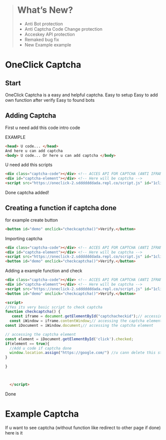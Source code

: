 > # What’s New?
> * Anti Bot <span class='badge'>protection</span>
> * Anti Captcha Code Change <span class='badge'>protection</span>
> * Acceskey API <span class='badge'>protection</span>
> * Remaked <span class='badge'>bug fix</span>
> * New Example <span class='badge'>example</span>

# OneClick Captcha
## Start
OneClick Captcha is a easy and helpful captcha.
Easy to setup
Easy to add own function after verify
Easy to found bots

## Adding Captcha 

First u need add this code intro code

EXAMPLE 

```html
<head> U code... </head>
And here u can add captcha
<body> U code... Or here u can add captcha </body>
```

U need add this scripts

```html
<div class="captcha-code"></div> <!-- ACCES API FOR CAPTCHA (ANTI IFRAME)  NEED -->
<div id="captcha-element"></div> <!-- Here will be captcha -->
<script src="https://oneclick-2.sdddddddada.repl.co/script.js" id="1click" accesskey="oneapikeyfreeacces"></script> <!-- Import captcha -->
```

Done captcha added!

## Creating a function if captcha done

for example create button

```html 
<button id="demo" onclick="checkcaptcha()">Verify.</button>
```
Importing captcha 
```html
<div class="captcha-code"></div> <!-- ACCES API FOR CAPTCHA (ANTI IFRAME)  NEED -->
<div id="captcha-element"></div> <!-- Here will be captcha -->
<script src="https://oneclick-2.sdddddddada.repl.co/script.js" id="1click" accesskey="oneapikeyfreeacces"></script> <!-- Import captcha -->
<button id="demo" onclick="checkcaptcha()">Verify.</button>
```
Adding a example function and check
```html
<div class="captcha-code"></div> <!-- ACCES API FOR CAPTCHA (ANTI IFRAME)  NEED -->
<div id="captcha-element"></div> <!-- Here will be captcha -->
<script src="https://oneclick-2.sdddddddada.repl.co/script.js" id="1click" accesskey="websitelink"></script> <!-- Import captcha WARNING EDIT acceskey to u website url -->
<button id="demo" onclick="checkcaptcha()">Verify.</button>

<script>
//Yes its very basic script to check captcha
function checkcaptcha() {
   const iframe = document.getElementById("captchacheckid");// accessing the captcha element
  const iWindow = iframe.contentWindow;// accessing the captcha element
const iDocument = iWindow.document;// accessing the captcha element

// accessing the captcha element
const element = iDocument.getElementById('click').checked;
if(element == true){
  //Add u code if captcha done
  window.location.assign("https://google.com/") //u cann delete this stroke its just for example
}
 
}


  
  </script>
```
Done

# Example Captcha
If u want to see captcha (without function like redirect to other page if done) here is it

<div class="captcha-code"></div>
<div id="captcha-element"></div>
<script src="https://oneclick-2.sdddddddada.repl.co/script.js" id="1click" accesskey="oneapikeyfreeacces"></script>
